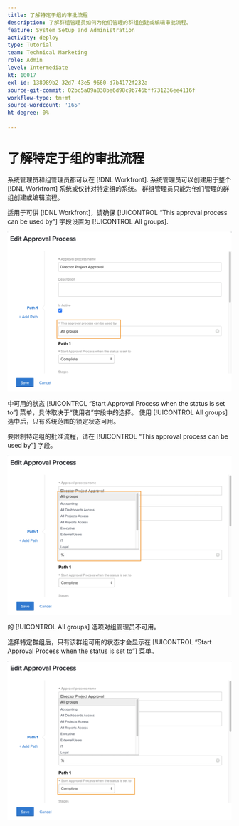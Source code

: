 ```yaml
---
title: 了解特定于组的审批流程
description: 了解群组管理员如何为他们管理的群组创建或编辑审批流程。
feature: System Setup and Administration
activity: deploy
type: Tutorial
team: Technical Marketing
role: Admin
level: Intermediate
kt: 10017
exl-id: 138989b2-32d7-43e5-9660-d7b4172f232a
source-git-commit: 02bc5a09a838be6d98c9b746bff731236ee4116f
workflow-type: tm+mt
source-wordcount: '165'
ht-degree: 0%

---
```


# 了解特定于组的审批流程

系统管理员和组管理员都可以在 [!DNL Workfront]. 系统管理员可以创建用于整个 [!DNL Workfront] 系统或仅针对特定组的系统。 群组管理员只能为他们管理的群组创建或编辑流程。

适用于可供 [!DNL Workfront]，请确保 [!UICONTROL “This approval process can be used by”] 字段设置为 [!UICONTROL All groups].

![[!UICONTROL Edit Approval Process] 组字段突出显示的窗口](assets/admin-fund-approval-processes-1.png)

中可用的状态 [!UICONTROL “Start Approval Process when the status is set to”] 菜单，具体取决于“使用者”字段中的选择。 使用 [!UICONTROL All groups] 选中后，只有系统范围的锁定状态可用。

要限制特定组的批准流程，请在 [!UICONTROL “This approval process can be used by”] 字段。

![[!UICONTROL Edit Approval Process] 已展开组字段的窗口](assets/admin-fund-approval-processes-2.png)

的 [!UICONTROL All groups] 选项对组管理员不可用。

选择特定群组后，只有该群组可用的状态才会显示在 [!UICONTROL “Start Approval Process when the status is set to”] 菜单。

![[!UICONTROL Edit Approval Process] 状态字段突出显示的窗口](assets/admin-fund-approval-processes-3.png)

